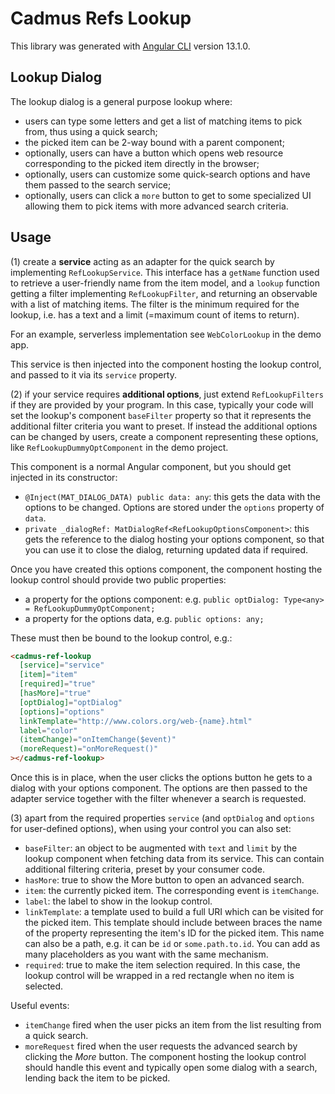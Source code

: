 # Cadmus Refs Lookup

This library was generated with [Angular CLI](https://github.com/angular/angular-cli) version 13.1.0.

## Lookup Dialog

The lookup dialog is a general purpose lookup where:

- users can type some letters and get a list of matching items to pick from, thus using a quick search;
- the picked item can be 2-way bound with a parent component;
- optionally, users can have a button which opens web resource corresponding to the picked item directly in the browser;
- optionally, users can customize some quick-search options and have them passed to the search service;
- optionally, users can click a `more` button to get to some specialized UI allowing them to pick items with more advanced search criteria.

## Usage

(1) create a **service** acting as an adapter for the quick search by implementing `RefLookupService`. This interface has a `getName` function used to retrieve a user-friendly name from the item model, and a `lookup` function getting a filter implementing `RefLookupFilter`, and returning an observable with a list of matching items. The filter is the minimum required for the lookup, i.e. has a text and a limit (=maximum count of items to return).

For an example, serverless implementation see `WebColorLookup` in the demo app.

This service is then injected into the component hosting the lookup control, and passed to it via its `service` property.

(2) if your service requires **additional options**, just extend `RefLookupFilters` if they are provided by your program. In this case, typically your code will set the lookup's component `baseFilter` property so that it represents the additional filter criteria you want to preset. If instead the additional options can be changed by users, create a component representing these options, like  `RefLookupDummyOptComponent` in the demo project.

This component is a normal Angular component, but you should get injected in its constructor:

- `@Inject(MAT_DIALOG_DATA) public data: any`: this gets the data with the options to be changed. Options are stored under the `options` property of `data`.
- `private _dialogRef: MatDialogRef<RefLookupOptionsComponent>`: this gets the reference to the dialog hosting your options component, so that you can use it to close the dialog, returning updated data if required.

Once you have created this options component, the component hosting the lookup control should provide two public properties:

- a property for the options component: e.g. `public optDialog: Type<any> = RefLookupDummyOptComponent;`
- a property for the options data, e.g. `public options: any;`

These must then be bound to the lookup control, e.g.:

```html
<cadmus-ref-lookup
  [service]="service"
  [item]="item"
  [required]="true"
  [hasMore]="true"
  [optDialog]="optDialog"
  [options]="options"
  linkTemplate="http://www.colors.org/web-{name}.html"
  label="color"
  (itemChange)="onItemChange($event)"
  (moreRequest)="onMoreRequest()"
></cadmus-ref-lookup>
```

Once this is in place, when the user clicks the options button he gets to a dialog with your options component. The options are then passed to the adapter service together with the filter whenever a search is requested.

(3) apart from the required properties `service` (and `optDialog` and `options` for user-defined options), when using your control you can also set:

- `baseFilter`: an object to be augmented with `text` and `limit` by the lookup component when fetching data from its service. This can contain additional filtering criteria, preset by your consumer code.
- `hasMore`: true to show the More button to open an advanced search.
- `item`: the currently picked item. The corresponding event is `itemChange`.
- `label`: the label to show in the lookup control.
- `linkTemplate`: a template used to build a full URI which can be visited for the picked item. This template should include between braces the name of the property representing the item's ID for the picked item. This name can also be a path, e.g. it can be `id` or `some.path.to.id`. You can add as many placeholders as you want with the same mechanism.
- `required`: true to make the item selection required. In this case, the lookup control will be wrapped in a red rectangle when no item is selected.

Useful events:

- `itemChange` fired when the user picks an item from the list resulting from a quick search.
- `moreRequest` fired when the user requests the advanced search by clicking the *More* button. The component hosting the lookup control should handle this event and typically open some dialog with a search, lending back the item to be picked.
